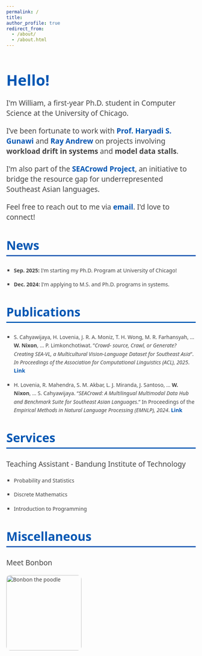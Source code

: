 ```yaml
---
permalink: /
title: 
author_profile: true
redirect_from: 
  - /about/
  - /about.html
---
```


<style>
    body {
      font-family: 'Segoe UI', Tahoma, Geneva, Verdana, sans-serif;
      color: #444;
    }
    h1, h2 {
      color: #0056b3;
      /* text-align: center; */
    }
    h1 {
      font-size: 2.5rem;
      margin-bottom: 20px;
    }
    h2 {
      font-size: 2rem;
      margin-top: 40px;
      padding-bottom: 5px;
      border-bottom: 3px solid #0056b3;
    }
    p {
      font-size: 1.2rem;
      margin-bottom: 20px;
    }
    ul {
      /* font-size: 1.2rem; */
      margin-left: 20px;
      padding-left: 0;
      list-style-type: square;
    }
    li {
      margin-bottom: 15px;
      line-height: 1.6;
    }
    a {
      color: #0056b3;
      text-decoration: none;
      font-weight: bold;
    }
    a:hover {
      text-decoration: underline;
    }
    .highlight {
      color: #d9534f;
      font-weight: bold;
    }
     a:link { 
  text-decoration: none; 
  } 
  a:visited { 
    text-decoration: none; 
  } 
  a:hover { 
    text-decoration: none; 
  } 
  a:active { 
    text-decoration: none; 
  }
  </style>
  
  <h1>Hello!</h1>
  <p>
    I'm William, a first-year Ph.D. student in Computer Science at the 
    University of Chicago.
  </p>
  <p>
    I’ve been fortunate to work with 
    <a href="https://people.cs.uchicago.edu/~haryadi/" target="_blank">Prof. Haryadi S. Gunawi</a> 
    and <a href="https://rayandrew.me/" target="_blank">Ray Andrew</a> on projects involving <b>workload drift in systems</b> and <b>model data stalls</b>.
  </p>
  <p>
    I'm also part of the <a href="https://github.com/SEACrowd" target="_blank">SEACrowd Project</a>, an initiative to bridge the resource gap for underrepresented Southeast Asian languages.
  </p>
  <p>
  Feel free to reach out to me via 
    <a href="mailto:williamnixon20@gmail.com" target="_blank">
    email</a>. I'd love to connect!
  </p>
  
  <h2>News</h2>
  <ul>
    <li><b>Sep. 2025:</b> I'm starting my Ph.D. Program at University of Chicago!</li>
    <li><b>Dec. 2024:</b> I'm applying to M.S. and Ph.D. programs in systems.</li>
  </ul>
  <h2>Publications</h2>
  <ul>
    <li>
      S. Cahyawijaya, H. Lovenia, J. R. A. Moniz, T. H. Wong, M. R. Farhansyah, ... <b>W. Nixon</b>, ... P. Limkonchotiwat. 
      ”<i>Crowd-
    source, Crawl, or Generate? Creating SEA-VL, a Multicultural Vision-Language Dataset for Southeast Asia</i>”. <span style="font-style: italic;">In
    Proceedings of the Association for Computational Linguistics (ACL), 2025</span>. <a href="https://aclanthology.org/2025.acl-long.916.pdf" target="_blank">Link</a>
    </li>
    <li>
      H. Lovenia, R. Mahendra, S. M. Akbar, L. J. Miranda, J. Santoso, ... 
      <b>W. Nixon</b>, ... S. Cahyawijaya. 
      “<i>SEACrowd: A Multilingual Multimodal Data Hub and Benchmark Suite for Southeast Asian Languages</i>.” 
      In Proceedings of the <span style="font-style: italic;">Empirical Methods in Natural Language Processing (EMNLP), 2024</span>. <a href="https://aclanthology.org/2024.emnlp-main.296.pdf" target="_blank">Link</a>
    </li>
  </ul>

  <h2>Services</h2>
  <div class="services">
    <p>Teaching Assistant - Bandung Institute of Technology</p>
    <ul>
      <li>Probability and Statistics</li>
      <li>Discrete Mathematics</li>
      <li>Introduction to Programming</li>
    </ul>
  </div>

  <h2>Miscellaneous</h2>
  <p>
    Meet Bonbon
  </p>
  <img src="/images/705465.jpg" alt="Bonbon the poodle" style="width:200px; height:auto; border-radius:10px;">

